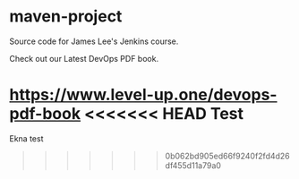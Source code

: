 # maven-project
Source code for James Lee's Jenkins course.

Check out our Latest DevOps PDF book.

https://www.level-up.one/devops-pdf-book
<<<<<<< HEAD
Test
=======
Ekna test
>>>>>>> 0b062bd905ed66f9240f2fd4d26df455d11a79a0
